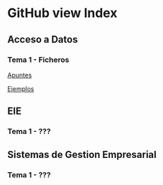 # GitHub view Index

## Acceso a Datos
### Tema 1 - Ficheros
[Apuntes](AccesoADatos/Ficheros/apuntes.md)

[Ejemplos](AccesoADatos/Ficheros/ejemplos.md)


## EIE

### Tema 1 - ???

## Sistemas de Gestion Empresarial

### Tema 1 - ???
